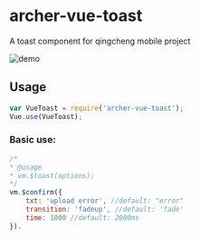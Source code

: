 # archer-vue-toast
A toast component for qingcheng mobile project

![demo](http://zoneke-img.b0.upaiyun.com/b7a63e2ef15a201d78bd0d53f429ef7b.jpeg)

## Usage

```JavaScript
var VueToast = require('archer-vue-toast');
Vue.use(VueToast);
```
### Basic use:

```JavaScript
/*
* @usage
* vm.$toast(options);
*/
vm.$confirm({
    txt: 'upload error', //default: "error"
    transition: 'fadeup', //default: 'fade'
    time: 1000 //default: 2000ms
}).
```
